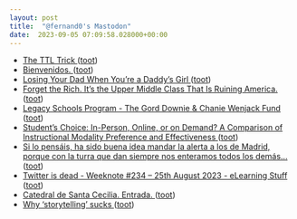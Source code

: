 ```yaml
---
layout: post
title:  "@fernand0's Mastodon"
date:  2023-09-05 07:09:58.028000+00:00
---
```

*  [The TTL Trick  ](https://medium.com/@pjperez/the-ttl-trick-c78f1279817d) ([toot](https://mastodon.social/@fernand0/111011286091472406))
*  [Bienvenidos. ](https://avecesunafoto.wordpress.com/2023/09/04/bienvenidos) ([toot](https://mastodon.social/@fernand0/111008099793710729))
*  [Losing Your Dad When You’re a Daddy’s Girl  ](https://byrslf.co/losing-your-dad-when-you-re-a-daddy-s-girl-47ffaa64821d) ([toot](https://mastodon.social/@fernand0/111008015947136365))
*  [Forget the Rich. It’s the Upper Middle Class That Is Ruining America. ](https://slate.com/news-and-politics/2015/01/the-upper-middle-class-is-ruining-all-that-is-great-about-america.htm) ([toot](https://mastodon.social/@fernand0/111007889077599316))
*  [Legacy Schools Program - The Gord Downie & Chanie Wenjack Fund ](https://downiewenjack.ca/our-work/legacy-schools-programs) ([toot](https://mastodon.social/@fernand0/111007663969996789))
*  [Student’s Choice: In-Person, Online, or on Demand? A Comparison of Instructional Modality Preference and Effectiveness ](https://www.mdpi.com/2227-7102/13/9/87) ([toot](https://mastodon.social/@fernand0/111007336966107411))
*  [Si lo pensáis, ha sido buena idea mandar la alerta a los de Madrid, porque con la turra que dan siempre nos enteramos todos los demás... ](https://mastodon.social/@fernand0/111007003788338067) ([toot](https://mastodon.social/@fernand0/111007003788338067))
*  [Twitter is dead - Weeknote #234 – 25th August 2023 - eLearning Stuff ](https://elearningstuff.net/2023/08/25/twitter-is-dead-weeknote-234-25th-august-2023) ([toot](https://mastodon.social/@fernand0/111006675045644248))
*  [Catedral de Santa Cecilia. Entrada. ](https://www.flickr.com/photos/fernand0/53159034968) ([toot](https://mastodon.social/@fernand0/111006414181606915))
*  [ Why ‘storytelling’ sucks ](http://donaldclarkplanb.blogspot.com/2023/08/why-storytelling-sucks.htm) ([toot](https://mastodon.social/@fernand0/111006362599926436))
